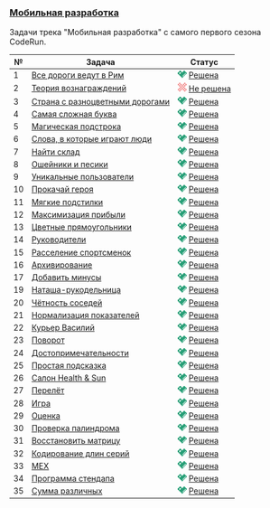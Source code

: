 ### [Мобильная разработка](https://coderun.yandex.ru/selections/mobile-dev)  
Задачи трека "Мобильная разработка" с самого первого сезона CodeRun.

| №  | Задача                                                                                                                    | Статус                                                                                                    |
|----|---------------------------------------------------------------------------------------------------------------------------|-----------------------------------------------------------------------------------------------------------|
| 1  | [Все дороги ведут в Рим](https://coderun.yandex.ru/selections/mobile-dev/problems/all-paths-lead-to-rome)                 | <img src="../.assets/ic_success.svg" width="16"/> [Решена](../mobile-dev/all-paths-lead-to-rome.kt)        |
| 2  | [Теория вознаграждений](https://coderun.yandex.ru/selections/mobile-dev/problems/award)                                   | <img src="../assets/ic_failure.svg" width="16"/> [Не решена](../mobile-dev/award.kt)                      |
| 3  | [Страна с разноцветными дорогами](https://coderun.yandex.ru/selections/mobile-dev/problems/country-with-3-types-of-roads) | <img src="../.assets/ic_success.svg" width="16"/> [Решена](../mobile-dev/country-with-3-types-of-roads.kt) |
| 4  | [Самая сложная буква](https://coderun.yandex.ru/selections/mobile-dev/problems/hardest-letter)                            | <img src="../.assets/ic_success.svg" width="16"/> [Решена](../mobile-dev/hardest-letter.kt)                |
| 5  | [Магическая подстрока](https://coderun.yandex.ru/selections/mobile-dev/problems/magic-substring)                          | <img src="../.assets/ic_success.svg" width="16"/> [Решена](../mobile-dev/magic-substring.kt)               |
| 6  | [Слова, в которые играют люди](https://coderun.yandex.ru/selections/mobile-dev/problems/perfect-word)                     | <img src="../.assets/ic_success.svg" width="16"/> [Решена](../mobile-dev/perfect-word.kt)                  |
| 7  | [Найти склад](https://coderun.yandex.ru/selections/mobile-dev/problems/resource-downloading)                              | <img src="../.assets/ic_success.svg" width="16"/> [Решена](../mobile-dev/resource-downloading.kt)          |
| 8  | [Ошейники и песики](https://coderun.yandex.ru/selections/mobile-dev/problems/stick-people)                                | <img src="../.assets/ic_success.svg" width="16"/> [Решена](../mobile-dev/stick-people.kt)                  |
| 9  | [Уникальные пользователи](https://coderun.yandex.ru/selections/mobile-dev/problems/unique-users)                          | <img src="../.assets/ic_success.svg" width="16"/> [Решена](../mobile-dev/unique-users.kt)                  |
| 10 | [Прокачай героя](https://coderun.yandex.ru/selections/mobile-dev/problems/upgrade-your-hero)                              | <img src="../.assets/ic_success.svg" width="16"/> [Решена](../mobile-dev/upgrade-your-hero.kt)             |
| 11 | [Мягкие подстилки](https://coderun.yandex.ru/selections/mobile-dev/problems/woods)                                        | <img src="../.assets/ic_success.svg" width="16"/> [Решена](../mobile-dev/woods.kt)                         |
| 12 | [Максимизация прибыли](https://coderun.yandex.ru/selections/mobile-dev/problems/billboards)                               | <img src="../.assets/ic_success.svg" width="16"/> [Решена](../mobile-dev/billboards.kt)                    |
| 13 | [Цветные прямоугольники](https://coderun.yandex.ru/selections/mobile-dev/problems/colored-rectangles)                     | <img src="../.assets/ic_success.svg" width="16"/> [Решена](../mobile-dev/colored-rectangles.kt)            |
| 14 | [Руководители](https://coderun.yandex.ru/selections/mobile-dev/problems/distance-to-root-mob)                             | <img src="../.assets/ic_success.svg" width="16"/> [Решена](../mobile-dev/distance-to-root-mob.kt)          |
| 15 | [Расселение спортсменок](https://coderun.yandex.ru/selections/mobile-dev/problems/fan-ridesharing)                        | <img src="../.assets/ic_success.svg" width="16"/> [Решена](../mobile-dev/fan-ridesharing.kt)               |
| 16 | [Архивирование](https://coderun.yandex.ru/selections/mobile-dev/problems/lzw-mob)                                         | <img src="../.assets/ic_success.svg" width="16"/> [Решена](../mobile-dev/lzw-mob.kt)                       |
| 17 | [Добавить минусы](https://coderun.yandex.ru/selections/mobile-dev/problems/max-num-split)                                 | <img src="../.assets/ic_success.svg" width="16"/> [Решена](../mobile-dev/max-num-split.kt)                 |
| 19 | [Наташа-рукодельница](https://coderun.yandex.ru/selections/mobile-dev/problems/needlewoman)                               | <img src="../.assets/ic_success.svg" width="16"/> [Решена](../mobile-dev/needlewoman.kt)                   |
| 20 | [Чётность соседей](https://coderun.yandex.ru/selections/mobile-dev/problems/neighbor-parity)                              | <img src="../.assets/ic_success.svg" width="16"/> [Решена](../mobile-dev/neighbor-parity.kt)               |
| 21 | [Нормализация показателей](https://coderun.yandex.ru/selections/mobile-dev/problems/normalization-of-indicators)          | <img src="../.assets/ic_success.svg" width="16"/> [Решена](../mobile-dev/normalization-of-indicators.kt)   |
| 22 | [Курьер Василий](https://coderun.yandex.ru/selections/mobile-dev/problems/posting-of-letters)                             | <img src="../.assets/ic_success.svg" width="16"/> [Решена](../mobile-dev/posting-of-letters.kt)            |
| 23 | [Поворот](https://coderun.yandex.ru/selections/mobile-dev/problems/rle-rotate)                                            | <img src="../.assets/ic_success.svg" width="16"/> [Решена](../mobile-dev/rle-rotate.kt)                    |
| 24 | [Достопримечательности](https://coderun.yandex.ru/selections/mobile-dev/problems/sequences)                               | <img src="../.assets/ic_success.svg" width="16"/> [Решена](../mobile-dev/sequences.kt)                     |
| 25 | [Простая подсказка](https://coderun.yandex.ru/selections/mobile-dev/problems/simple-suggest)                              | <img src="../.assets/ic_success.svg" width="16"/> [Решена](../mobile-dev/simple-suggest.kt)                |
| 26 | [Салон Health & Sun](https://coderun.yandex.ru/selections/mobile-dev/problems/sunbath)                                    | <img src="../.assets/ic_success.svg" width="16"/> [Решена](../mobile-dev/sunbath.kt)                       |
| 27 | [Перелёт](https://coderun.yandex.ru/selections/mobile-dev/problems/flight)                                                | <img src="../.assets/ic_success.svg" width="16"/> [Решена](../mobile-dev/flight.kt)                        |
| 28 | [Игра](https://coderun.yandex.ru/selections/mobile-dev/problems/game)                                                     | <img src="../.assets/ic_success.svg" width="16"/> [Решена](../mobile-dev/game.kt)                          |
| 29 | [Оценка](https://coderun.yandex.ru/selections/mobile-dev/problems/mark)                                                   | <img src="../.assets/ic_success.svg" width="16"/> [Решена](../mobile-dev/mark.kt)                          |
| 30 | [Проверка палиндрома](https://coderun.yandex.ru/selections/mobile-dev/problems/palindroming-check)                        | <img src="../.assets/ic_success.svg" width="16"/> [Решена](../mobile-dev/palindroming-check.kt)            |
| 31 | [Восстановить матрицу](https://coderun.yandex.ru/selections/mobile-dev/problems/restore-the-matrix)                       | <img src="../.assets/ic_success.svg" width="16"/> [Решена](../mobile-dev/restore-the-matrix.kt)            |
| 32 | [Кодирование длин серий](https://coderun.yandex.ru/selections/mobile-dev/problems/rle-test)                               | <img src="../.assets/ic_success.svg" width="16"/> [Решена](../mobile-dev/rle-test.kt)                      |
| 33 | [MEX](https://coderun.yandex.ru/selections/mobile-dev/problems/segments-with-min-mex)                                     | <img src="../.assets/ic_success.svg" width="16"/> [Решена](../mobile-dev/segments-with-min-mex.kt)         |
| 34 | [Программа стендапа](https://coderun.yandex.ru/selections/mobile-dev/problems/standup-order)                              | <img src="../.assets/ic_success.svg" width="16"/> [Решена](../mobile-dev/standup-order.kt)                 |
| 35 | [Сумма различных](https://coderun.yandex.ru/selections/mobile-dev/problems/summ-of-the-various)                           | <img src="../.assets/ic_success.svg" width="16"/> [Решена](../mobile-dev/summ-of-the-various.kt)           |